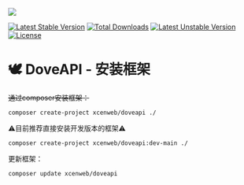 ![](https://groupprocover.gtimg.cn/20693211651667013)

[![Latest Stable Version](http://poser.pugx.org/xcenweb/doveapi/v)](https://packagist.org/packages/xcenweb/doveapi) [![Total Downloads](http://poser.pugx.org/xcenweb/doveapi/downloads)](https://packagist.org/packages/xcenweb/doveapi) [![Latest Unstable Version](http://poser.pugx.org/xcenweb/doveapi/v/unstable)](https://packagist.org/packages/xcenweb/doveapi) [![License](http://poser.pugx.org/xcenweb/doveapi/license)](https://packagist.org/packages/xcenweb/doveapi)


# 🕊 DoveAPI - 安装框架

~~通过composer安装框架：~~
```composer
composer create-project xcenweb/doveapi ./
```

⚠️目前推荐直接安装开发版本的框架⚠️

```composer
composer create-project xcenweb/doveapi:dev-main ./
```

更新框架：

```composer
composer update xcenweb/doveapi
```